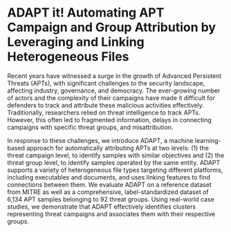 # ADAPT it! Automating APT Campaign and Group Attribution by Leveraging and Linking Heterogeneous Files

Recent years have witnessed a surge in the growth of Advanced Persistent Threats (APTs), with significant challenges to the security landscape, affecting industry, governance, and democracy. The ever-growing number of actors and the complexity of their campaigns have made it difficult for defenders to track and attribute these malicious activities effectively.
Traditionally, researchers relied on threat intelligence to track APTs. However, this often led to fragmented information, delays in connecting campaigns with specific threat groups, and misattribution.

In response to these challenges, we introduce ADAPT, a machine learning-based approach for automatically attributing APTs at two levels: (1) the threat campaign level, to identify samples with similar objectives and (2) the threat group level, to identify samples operated by the same entity. ADAPT supports a variety of heterogeneous file types targeting different platforms, including executables and documents, and uses linking features to find connections between them. We evaluate ADAPT on a reference dataset from MITRE as well as a comprehensive, label-standardized dataset of 6,134 APT samples belonging to 92 threat groups. Using real-world case studies, we demonstrate that ADAPT effectively identifies clusters representing threat campaigns and associates them with their respective groups.
